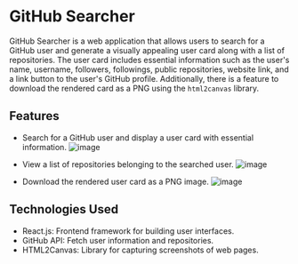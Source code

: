 # GitHub Searcher

GitHub Searcher is a web application that allows users to search for a GitHub user and generate a visually appealing user card along with a list of repositories. The user card includes essential information such as the user's name, username, followers, followings, public repositories, website link, and a link button to the user's GitHub profile. Additionally, there is a feature to download the rendered card as a PNG using the `html2canvas` library.

## Features

- Search for a GitHub user and display a user card with essential information.
 ![image](https://github.com/rizzabh/githubsearch/assets/133371863/2d1d73cb-212c-449b-880d-6019ebbc5ae9)

- View a list of repositories belonging to the searched user.
  ![image](https://github.com/rizzabh/githubsearch/assets/133371863/381c90bb-9a84-4bd1-a2b3-0049b5730a6a)

- Download the rendered user card as a PNG image.
![image](https://github.com/rizzabh/githubsearch/assets/133371863/be62d703-4a5c-4f64-81c2-0eef3a321419)

## Technologies Used

- React.js: Frontend framework for building user interfaces.
- GitHub API: Fetch user information and repositories.
- HTML2Canvas: Library for capturing screenshots of web pages.
